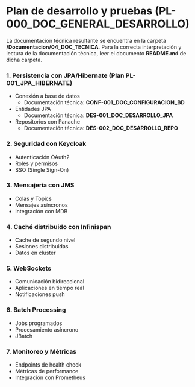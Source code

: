 # Plan de desarrollo y pruebas (PL-000_DOC_GENERAL_DESARROLLO)

La documentación técnica resultante se encuentra en la carpeta **/Documentacion/04_DOC_TECNICA**.
Para la correcta interpretación y lectura de la documentación técnica, leer el
documento **README.md** de dicha carpeta. 

### 1. Persistencia con JPA/Hibernate (Plan PL-001_JPA_HIBERNATE)

* Conexión a base de datos
  - Documentación técnica: **CONF-001_DOC_CONFIGURACION_BD** 
* Entidades JPA
  - Documentación técnica: **DES-001_DOC_DESARROLLO_JPA**
* Repositorios con Panache
  - Documentación técnica: **DES-002_DOC_DESARROLLO_REPO**

### 2. Seguridad con Keycloak

* Autenticación OAuth2
* Roles y permisos
* SSO (Single Sign-On)

### 3. Mensajería con JMS

* Colas y Topics
* Mensajes asíncronos
* Integración con MDB

### 4. Caché distribuido con Infinispan

* Cache de segundo nivel
* Sesiones distribuidas
* Datos en cluster

### 5. WebSockets

* Comunicación bidireccional
* Aplicaciones en tiempo real
* Notificaciones push

### 6. Batch Processing

* Jobs programados
* Procesamiento asíncrono
* JBatch

### 7. Monitoreo y Métricas

* Endpoints de health check
* Métricas de performance
* Integración con Prometheus 
